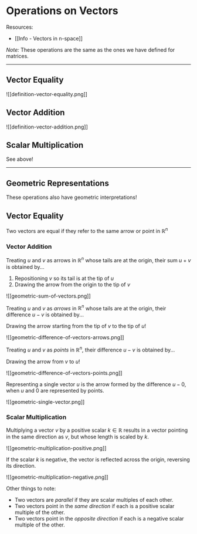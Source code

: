 # Operations on Vectors

Resources:
- [[Info - Vectors in n-space]]

*Note:* These operations are the same as the ones we have defined for matrices.

---

## Vector Equality

![[definition-vector-equality.png]]

## Vector Addition

![[definition-vector-addition.png]]

## Scalar Multiplication

See above!

---

## Geometric Representations

These operations also have geometric interpretations!

## Vector Equality

Two vectors are equal if they refer to the same arrow or point in $\mathbb{R}^n$

### Vector Addition

Treating $u$ and $v$ as arrows in $\mathbb{R}^n$ whose tails are at the origin, their sum $u + v$ is obtained by... 

1. Repositioning $v$ so its tail is at the tip of $u$
2. Drawing the arrow from the origin to the tip of $v$

![[geometric-sum-of-vectors.png]]

Treating $u$ and $v$ as *arrows* in $\mathbb{R}^n$ whose tails are at the origin, their difference $u-v$ is obtained by...

Drawing the arrow starting from the tip of $v$ to the tip of $u$!

![[geometric-difference-of-vectors-arrows.png]]

Treating $u$ and $v$ as *points* in $\mathbb{R}^n$, their difference $u-v$ is obtained by...

Drawing the arrow from $v$ to $u$!

![[geometric-difference-of-vectors-points.png]]

Representing a single vector $u$ is the arrow formed by the difference $u-0$, when $u$ and $0$ are represented by points.

![[geometric-single-vector.png]]

### Scalar Multiplication

Multiplying a vector $v$ by a positive scalar $k \in \mathbb{R}$ results in a vector pointing in the same direction as $v$, but whose length is scaled by $k$.

![[geometric-multiplication-positive.png]]

If the scalar $k$ is negative, the vector is reflected across the origin, reversing its direction.

![[geometric-multiplication-negative.png]]

Other things to note:

- Two vectors are *parallel* if they are scalar multiples of each other.
- Two vectors point in the *same direction* if each is a positive scalar multiple of the other.
- Two vectors point in the *opposite direction* if each is a negative scalar multiple of the other.